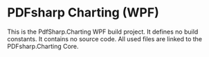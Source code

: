 ﻿# PDFsharp Charting (WPF)

This is the PdfSharp.Charting WPF build project.
It defines no build constants.
It contains no source code. All used files are linked to the PDFsharp.Charting Core.
